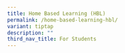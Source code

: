 ```yaml
---
title: Home Based Learning (HBL)
permalink: /home-based-learning-hbl/
variant: tiptap
description: ""
third_nav_title: For Students
---
```

